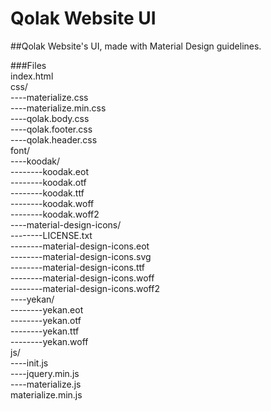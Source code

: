 # Qolak Website UI
##Qolak Website's UI, made with Material Design guidelines.

###Files<br />
index.html<br />
css/<br />
----materialize.css<br />
----materialize.min.css<br />
----qolak.body.css<br />
----qolak.footer.css<br />
----qolak.header.css<br />
font/<br />
----koodak/<br />
--------koodak.eot<br />
--------koodak.otf<br />
--------koodak.ttf<br />
--------koodak.woff<br />
--------koodak.woff2<br />
----material-design-icons/<br />
--------LICENSE.txt<br />
--------material-design-icons.eot<br />
--------material-design-icons.svg<br />
--------material-design-icons.ttf<br />
--------material-design-icons.woff<br />
--------material-design-icons.woff2<br />
----yekan/<br />
--------yekan.eot<br />
--------yekan.otf<br />
--------yekan.ttf<br />
--------yekan.woff<br />
js/<br />
----init.js<br />
----jquery.min.js<br />
----materialize.js<br />
materialize.min.js<br />
